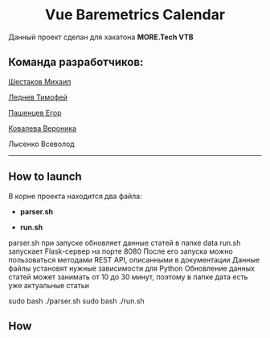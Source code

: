 <h1 align="center">Vue Baremetrics Calendar</h1>

Данный проект сделан для хакатона **MORE.Tech VTB**

## Команда разработчиков:

   [Шестаков Михаил](https://github.com/misha1sh)
  
   [Леднев Тимофей](https://github.com/tlmon)
  
   [Пашенцев Егор](https://github.com/eapashentsev)
  
   [Ковалева Вероника](https://github.com/lverafail)
  
   Лысенко Всеволод
  
---
## How to launch

В корне проекта находится два файла:

- **parser.sh**
 
- **run.sh**
 
parser.sh при запуске обновляет данные статей в папке data
run.sh запускает Flask-сервер на порте 8080
После его запуска можно пользоваться методами REST API, описанными в документации
Данные файлы установят нужные зависимости для Python
Обновление данных статей может занимать от 10 до 30 минут, поэтому в папке дата есть уже актуальные статьи

sudo bash ./parser.sh
sudo bash ./run.sh

## How 

